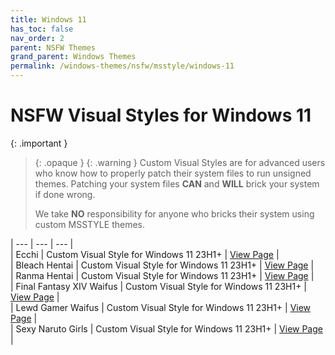 ```yaml
---
title: Windows 11
has_toc: false
nav_order: 2
parent: NSFW Themes
grand_parent: Windows Themes
permalink: /windows-themes/nsfw/msstyle/windows-11
---
```


NSFW Visual Styles for Windows 11
=======================================

{: .important }
> {: .opaque }
> {: .warning }
> Custom Visual Styles are for advanced users who know how to properly patch their system files to run unsigned themes. 
> Patching your system files **CAN** and **WILL** brick your system if done wrong.
>
> We take **NO** responsibility for anyone who bricks their system using custom MSSTYLE themes.

| --- | --- | --- |  
| Ecchi | Custom Visual Style for Windows 11 23H1+ | [View Page][ECCHI] |  
| Bleach Hentai | Custom Visual Style for Windows 11 23H1+ | [View Page][BLEACHHentai] |   
| Ranma Hentai | Custom Visual Style for Windows 11 23H1+ | [View Page][RanmaHentai] |  
| Final Fantasy XIV Waifus | Custom Visual Style for Windows 11 23H1+ | [View Page][FFXIVWaifus] |  
| Lewd Gamer Waifus | Custom Visual Style for Windows 11 23H1+ | [View Page][LewdGamerWaifus] |   
| Sexy Naruto Girls | Custom Visual Style for Windows 11 23H1+ | [View Page][SexyNarutoGirls] |  


<!-- ////////////////////////////////////////////////////////////////////////////////////////////////////////////////////// -->

[ECCHI]: /windows-themes/nsfw/msstyle/windows-11/ecchi
[BLEACHHentai]: /windows-themes/nsfw/msstyle/windows-11/bleach-hentai
[RanmaHentai]: /windows-themes/nsfw/msstyle/windows-11/ranma-hentai
[LewdGamerWaifus]: /windows-themes/nsfw/msstyle/windows-11/lewd-gamer-waifus
[FFXIVWaifus]: /windows-themes/nsfw/msstyle/windows-11/ffxiv-waifus
[SexyNarutoGirls]: /windows-themes/nsfw/msstyle/windows-11/sexy-naruto-girls

<!-- ////////////////////////////////////////////////////////////////////////////////////////////////////////////////////// -->
